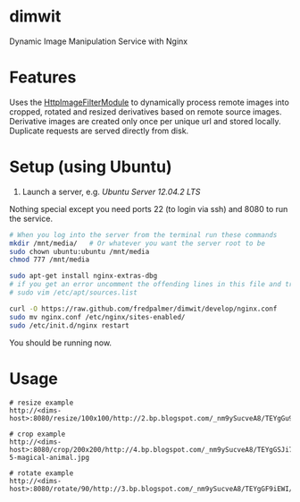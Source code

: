 dimwit
======

Dynamic Image Manipulation Service with Nginx


Features
=========
Uses the [HttpImageFilterModule](http://wiki.nginx.org/HttpImageFilterModule) to dynamically process remote images into cropped, rotated and resized derivatives based on remote source images.
Derivative images are created only once per unique url and stored locally.  Duplicate requests are served directly from disk.


Setup (using Ubuntu)
=======
1.  Launch a server, e.g. *Ubuntu Server 12.04.2 LTS*

Nothing special except you need ports 22 (to login via ssh) and 8080 to run the service.

``` bash
# When you log into the server from the terminal run these commands
mkdir /mnt/media/   # Or whatever you want the server root to be
sudo chown ubuntu:ubuntu /mnt/media
chmod 777 /mnt/media

sudo apt-get install nginx-extras-dbg
# if you get an error uncomment the offending lines in this file and try to reinstall nginx again
# sudo vim /etc/apt/sources.list

curl -O https://raw.github.com/fredpalmer/dimwit/develop/nginx.conf
sudo mv nginx.conf /etc/nginx/sites-enabled/
sudo /etc/init.d/nginx restart
```

You should be running now.


Usage
=======
```
# resize example
http://<dims-host>:8080/resize/100x100/http://2.bp.blogspot.com/_nm9ySucveA8/TEYgGu9DIgI/AAAAAAAAAO4/XI1q38FFlxw/s1600/unicorns2q.jpg

# crop example
http://<dims-host>:8080/crop/200x200/http://4.bp.blogspot.com/_nm9ySucveA8/TEYgGSJi7sI/AAAAAAAAAOw/XK4VjrHPybw/s1600/unicorns-5-magical-animal.jpg

# rotate example
http://<dims-host>:8080/rotate/90/http://3.bp.blogspot.com/_nm9ySucveA8/TEYgGF9iEWI/AAAAAAAAAOo/uC62nczWcEk/s1600/unicorn1.jpg
```

